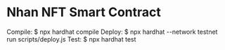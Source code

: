# Nhan NFT Smart Contract

Compile: $ npx hardhat compile
Deploy: $ npx hardhat --network testnet run scripts/deploy.js
Test: $ npx hardhat test
